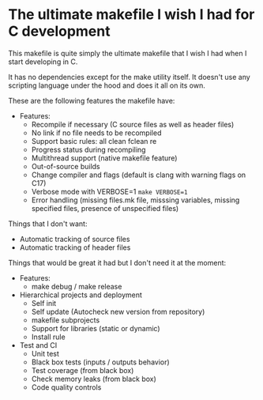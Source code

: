 # The ultimate makefile I wish I had for C development

This makefile is quite simply the ultimate makefile that I wish I had when I start developing in C.

It has no dependencies except for the make utility itself. It doesn't use any scripting language under the hood and does it all on its own.

These are the following features the makefile have:

 - Features:
   - Recompile if necessary (C source files as well as header files)
   - No link if no file needs to be recompiled
   - Support basic rules: all clean fclean re
   - Progress status during recompiling
   - Multithread support (native makefile feature)
   - Out-of-source builds
   - Change compiler and flags (default is clang with warning flags on C17)
   - Verbose mode with VERBOSE=1 `make VERBOSE=1`
   - Error handling (missing files.mk file, misssing variables, missing specified files, presence of unspecified files)

Things that I don't want:
 - Automatic tracking of source files
 - Automatic tracking of header files

Things that would be great it had but I don't need it at the moment:
 - Features:
   - make debug / make release
 - Hierarchical projects and deployment
   - Self init
   - Self update (Autocheck new version from repository)
   - makefile subprojects
   - Support for libraries (static or dynamic)
   - Install rule
 - Test and CI
   - Unit test
   - Black box tests (inputs / outputs behavior)
   - Test coverage (from black box)
   - Check memory leaks (from black box)
   - Code quality controls